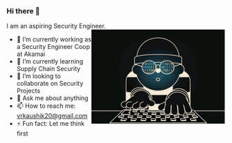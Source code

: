 ### Hi there 👋

<!--
**vrkaushik/vrkaushik** is a ✨ _special_ ✨ repository because its `README.md` (this file) appears on your GitHub profile.

Here are some ideas to get you started:
-->

I am an aspiring Security Engineer.
<img align="right" alt="GIF" src="https://github.com/vrkaushik/vrkaushik/blob/main/hacking.gif?raw=true" width="308" height="218" />

- 🔭 I’m currently working as a Security Engineer Coop at Akamai
- 🌱 I’m currently learning Supply Chain Security
- 👯 I’m looking to collaborate on Security Projects
- 💬 Ask me about anything
- 📫 How to reach me: vrkaushik20@gmail.com
- ⚡ Fun fact: Let me think first

